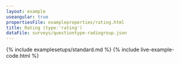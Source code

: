 ```yaml
---
layout: example
useangular: true
propertiesFile: exampleproperties/rating.html
title: Rating (type:'rating')
dataFile: surveys/questiontype-radiogroup.json
---
```


{% include examplesetups/standard.md %}
{% include live-example-code.html %}
